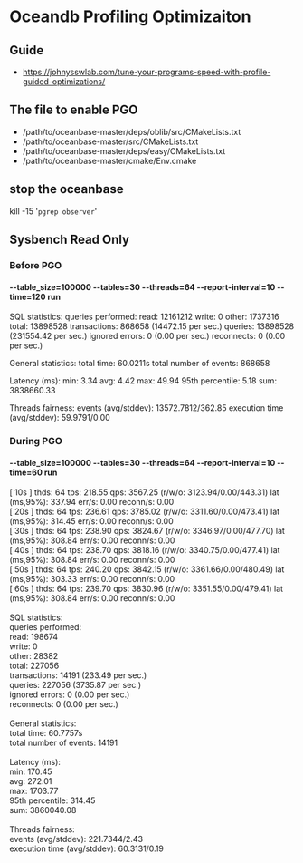 # Oceandb Profiling Optimizaiton
## Guide
* https://johnysswlab.com/tune-your-programs-speed-with-profile-guided-optimizations/

## The file to enable PGO
* /path/to/oceanbase-master/deps/oblib/src/CMakeLists.txt
* /path/to/oceanbase-master/src/CMakeLists.txt
* /path/to/oceanbase-master/deps/easy/CMakeLists.txt
* /path/to/oceanbase-master/cmake/Env.cmake

## stop the oceanbase
kill -15 '`pgrep observer`'

## Sysbench Read Only
### Before PGO
#### --table_size=100000 --tables=30 --threads=64 --report-interval=10 --time=120 run
SQL statistics:
    queries performed:
        read:                            12161212
        write:                           0
        other:                           1737316
        total:                           13898528
    transactions:                        868658 (14472.15 per sec.)
    queries:                             13898528 (231554.42 per sec.)
    ignored errors:                      0      (0.00 per sec.)
    reconnects:                          0      (0.00 per sec.)

General statistics:
    total time:                          60.0211s
    total number of events:              868658

Latency (ms):
         min:                                    3.34
         avg:                                    4.42
         max:                                   49.94
         95th percentile:                        5.18
         sum:                              3838660.33

Threads fairness:
    events (avg/stddev):           13572.7812/362.85
    execution time (avg/stddev):   59.9791/0.00

### During PGO
#### --table_size=100000 --tables=30 --threads=64 --report-interval=10 --time=60 run
[ 10s ] thds: 64 tps: 218.55 qps: 3567.25 (r/w/o: 3123.94/0.00/443.31) lat (ms,95%): 337.94 err/s: 0.00 reconn/s: 0.00<br />
[ 20s ] thds: 64 tps: 236.61 qps: 3785.02 (r/w/o: 3311.60/0.00/473.41) lat (ms,95%): 314.45 err/s: 0.00 reconn/s: 0.00<br />
[ 30s ] thds: 64 tps: 238.90 qps: 3824.67 (r/w/o: 3346.97/0.00/477.70) lat (ms,95%): 308.84 err/s: 0.00 reconn/s: 0.00<br />
[ 40s ] thds: 64 tps: 238.70 qps: 3818.16 (r/w/o: 3340.75/0.00/477.41) lat (ms,95%): 308.84 err/s: 0.00 reconn/s: 0.00<br />
[ 50s ] thds: 64 tps: 240.20 qps: 3842.15 (r/w/o: 3361.66/0.00/480.49) lat (ms,95%): 303.33 err/s: 0.00 reconn/s: 0.00<br />
[ 60s ] thds: 64 tps: 239.70 qps: 3830.96 (r/w/o: 3351.55/0.00/479.41) lat (ms,95%): 308.84 err/s: 0.00 reconn/s: 0.00<br />
<br />
SQL statistics: <br />
    queries performed: <br />
        read:                            198674 <br />
        write:                           0 <br />
        other:                           28382 <br />
        total:                           227056 <br />
    transactions:                        14191  (233.49 per sec.) <br />
    queries:                             227056 (3735.87 per sec.) <br />
    ignored errors:                      0      (0.00 per sec.) <br />
    reconnects:                          0      (0.00 per sec.) <br />
<br />
General statistics: <br />
    total time:                          60.7757s <br />
    total number of events:              14191 <br />
<br />
Latency (ms): <br />
         min:                                  170.45 <br />
         avg:                                  272.01 <br />
         max:                                 1703.77 <br />
         95th percentile:                      314.45 <br />
         sum:                              3860040.08 <br />
<br />
Threads fairness: <br />
    events (avg/stddev):           221.7344/2.43 <br />
    execution time (avg/stddev):   60.3131/0.19 <br />
